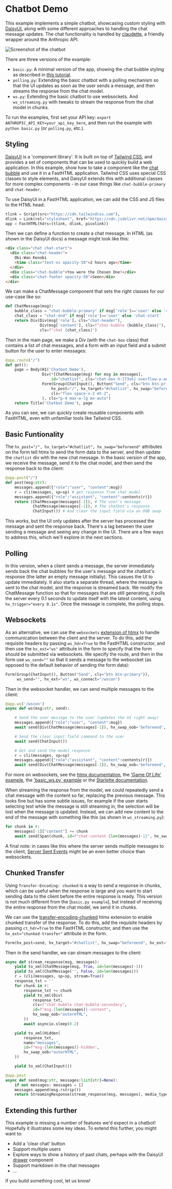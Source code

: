 # Chatbot Demo

This example implements a simple chatbot, showcasing custom styling with [DaisyUI](https://daisyui.com/), along with some different approaches to handling the chat message updates. The chat functionality is handled by [claudette](https://claudette.answer.ai/), a friendly wrapper around the Anthropic API. 

![Screenshot of the chatbot](screenshot.png)

There are three versions of the example:

- `basic.py`: A minimal version of the app, showing the chat bubble styling as described in [this tutorial](https://docs.fastht.ml/tutorials/by_example.html#full-example-3---chatbot-example-with-daisyui-components).
- `polling.py`: Extending the basic chatbot with a polling mechanism so that the UI updates as soon as the user sends a message, and then streams the response from the chat model.
- `ws.py`: Extending the basic chatbot to use websockets. And `ws_streaming.py` with tweaks to stream the response from the chat model in chunks.

To run the examples, first set your API key: `export ANTHROPIC_API_KEY=your_api_key_here`, and then run the example with `python basic.py` (or `polling.py`, etc.).

## Styling

[DaisyUI](https://daisyui.com/) is a 'component library'. It is built on top of [Tailwind CSS](https://tailwindcss.com/), and provides a set of components that can be used to quickly build a web application. In this example, show how to take a component like the [chat bubble](https://daisyui.com/components/chat/) and use it in a FastHTML application. Tailwind CSS uses special CSS classes to style elements, and DaisyUI extends this with additional classes for more complex components - in our case things like `chat-bubble-primary` and `chat-header`. 

To use DaisyUI in a FastHTML application, we can add the CSS and JS files to the HTML head:

```python
tlink = Script(src="https://cdn.tailwindcss.com"),
dlink = Link(rel="stylesheet", href="https://cdn.jsdelivr.net/npm/daisyui@4.11.1/dist/full.min.css")
app = FastHTML(hdrs=(tlink, dlink, picolink))
```

Then we can define a function to create a chat message. In HTML (as shown in the DaisyUI docs) a message might look like this:
    
```html
<div class="chat chat-start">
  <div class="chat-header">
    Obi-Wan Kenobi
    <time class="text-xs opacity-50">2 hours ago</time>
  </div>
  <div class="chat-bubble">You were the Chosen One!</div>
  <div class="chat-footer opacity-50">Seen</div>
</div>
```

We can make a ChatMessage component that sets the right classes for our use-case like so:


```python
def ChatMessage(msg):
    bubble_class = "chat-bubble-primary" if msg['role']=='user' else 'chat-bubble-secondary'
    chat_class = "chat-end" if msg['role']=='user' else 'chat-start'
    return Div(Div(msg['role'], cls="chat-header"),
               Div(msg['content'], cls=f"chat-bubble {bubble_class}"),
               cls=f"chat {chat_class}")
```

Then in the main page, we make a Div (with the `chat-box` class) that contains a list of chat messages, and a form with an input field and a submit button for the user to enter messages:

```python
@app.route("/")
def get():
    page = Body(H1('Chatbot Demo'),
                Div(*[ChatMessage(msg) for msg in messages],
                    id="chatlist", cls="chat-box h-[73vh] overflow-y-auto"),
                Form(Group(ChatInput(), Button("Send", cls="btn btn-primary")),
                    hx_post="/", hx_target="#chatlist", hx_swap="beforeend",
                    cls="flex space-x-2 mt-2",
                ), cls="p-4 max-w-lg mx-auto")
    return Title('Chatbot Demo'), page
```

As you can see, we can quickly create reusable components with FastHTML, even with unfamiliar tools like Tailwind CSS.

## Basic Funtionality

The `hx_post="/", hx_target="#chatlist", hx_swap="beforeend"` attributes on the form tell htmx to send the form data to the server, and then update the `chatlist` div with the new chat message. In the basic version of the app, we receive the message, send it to the chat model, and then send the response back to the client:

```python
@app.post("/")
def post(msg:str):
    messages.append({"role":"user", "content":msg})
    r = cli(messages, sp=sp) # get response from chat model
    messages.append({"role":"assistant", "content":contents(r)})
    return (ChatMessage(messages[-2]), # The user's message
            ChatMessage(messages[-1]), # The chatbot's response
            ChatInput()) # And clear the input field via an OOB swap
```

This works, but the UI only updates after the server has processed the message and sent the response back. There's a lag between the user sending a message and seeing any change in the UI. There are a few ways to address this, which we'll explore in the next sections.

## Polling

In this version, when a client sends a message, the server immediately sends back the chat bubbles for the user's message and the chatbot's response (the latter an empty message initially). This casues the UI to update immediately. It also starts a separate thread, where the message is sent to the chat model, and the response is streamed back. We modify the ChatMessage function so that for messages that are still generating, it polls the server every 0.1 seconds to update itself with the latest content, using `hx_trigger="every 0.1s"`. Once the message is complete, the polling stops.

## Websockets

As an alternative, we can use the `websockets` [extension of htmx](https://v1.htmx.org/extensions/web-sockets/) to handle communication between the client and the server. To do this, add the requisite headers by passing `ws_hdr=True` to the FastHTML constructor, and then use the `hx_ext="ws"` attribute in the form to specify that the form should be submitted via websockets. We specify the route, and then in the form use `ws_send=""` so that it sends a message to the websocket (as opposed to the default behavior of sending the form data):

```python
Form(Group(ChatInput(), Button("Send", cls="btn btn-primary")),
     ws_send="", hx_ext="ws", ws_connect="/wscon")
```

Then in the websocket handler, we can send multiple messages to the client:

```python
@app.ws('/wscon')
async def ws(msg:str, send):

    # Send the user message to the user (updates the UI right away)
    messages.append({"role":"user", "content":msg})
    await send(Div(ChatMessage(messages[-1]), hx_swap_oob='beforeend', id="chatlist"))

    # Send the clear input field command to the user
    await send(ChatInput())

    # Get and send the model response
    r = cli(messages, sp=sp)
    messages.append({"role":"assistant", "content":contents(r)})
    await send(Div(ChatMessage(messages[-1]), hx_swap_oob='beforeend', id="chatlist"))
```

For more on websockets, see the [htmx documentation](https://v1.htmx.org/extensions/web-sockets/), the ['Game Of Life' example](https://github.com/AnswerDotAI/fasthtml-example/tree/main/00_game_of_life), the ['basic_ws.py` example](https://github.com/AnswerDotAI/fasthtml/blob/main/examples/basic_ws.py) or the [Starlette documentation](https://www.starlette.io/websockets/).

When streaming the response from the model, we could repeatedly send a chat message with the content so far, replacing the previous message. This looks fine but has some subtle issues, for example if the user starts selecting text while the message is still streaming in, the selection will be lost when the message is updated. Instead, we can add new content to the end of the message with something like this (as shown in `ws_streaming.py`):

```python
for chunk in r:
    messages[-1]["content"] += chunk
    await send(Span(chunk, id=f"chat-content-{len(messages)-1}", hx_swap_oob="beforeend"))
```

A final note: in cases like this where the server sends multiple messages to the client, [Server Sent Events](https://v1.htmx.org/docs/#websockets-and-sse) might be an even better choice than websockets.

## Chunked Transfer

Using `Transfer-Encoding: chunked` is a way to send a response in chunks, which can be useful when the response is large and you want to start sending data to the client before the entire response is ready. This version is not much different from the [`basic.py example`], but instead of receiving the entire response from the chat model, we send it in chunks.

We can use the [transfer-encoding-chunked](https://www.npmjs.com/package/htmx-ext-transfer-encoding-chunked) htmx extension to enable chunked transfer of the response. To do this, add the requisite headers by passing `ct_hdr=True` to the FastHTML constructor, and then use the `hx_ext="chunked-transfer"` attribute in the form.

```python
Form(hx_post=send, hx_target="#chatlist", hx_swap="beforeend", hx_ext="chunked-transfer", hx_disabled_elt="#msg-group")
```

Then in the send handler, we can stream messages to the client:

```python
async def stream_response(msg, messages):
    yield to_xml(ChatMessage(msg, True, id=len(messages)-1))
    yield to_xml(ChatMessage('', False, id=len(messages)))
    r = (cli(messages, sp=sp, stream=True))
    response_txt = ''
    for chunk in r:
        response_txt += chunk
        yield to_xml(Div(
            response_txt,
            cls=f"chat-bubble chat-bubble-secondary",
            id=f"msg-{len(messages)}-content",
            hx_swap_oob="outerHTML",
        ))
        await asyncio.sleep(0.2)

    yield to_xml(Hidden(
        response_txt,
        name="messages",
        id=f"msg-{len(messages)}-hidden",
        hx_swap_oob="outerHTML",
    ))

    yield to_xml(ChatInput())

@app.post
async def send(msg:str, messages:list[str]=None):
    if not messages: messages = []
    messages.append(msg.rstrip())
    return StreamingResponse(stream_response(msg, messages), media_type="text/plain", headers={"X-Transfer-Encoding": "chunked"})
```

## Extending this further

This example is missing a number of features we'd expect in a chatbot! Hopefully it illustrates some key ideas. To extend this further, you might want to:
- Add a 'clear chat' button
- Support multiple users
- Explore ways to show a history of past chats, perhaps with the DaisyUI [drawer](https://daisyui.com/components/drawer/) component
- Support markdown in the chat messages
- ...

If you build something cool, let us know!
